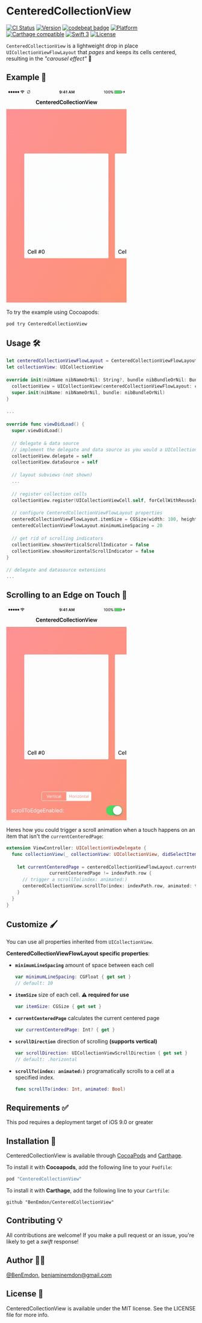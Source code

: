 # CenteredCollectionView
[![CI Status](http://img.shields.io/travis/BenEmdon/CenteredCollectionView.svg?style=flat)](https://travis-ci.org/BenEmdon/CenteredCollectionView)
[![Version](https://img.shields.io/cocoapods/v/CenteredCollectionView.svg?style=flat)](http://cocoapods.org/pods/CenteredCollectionView)
[![codebeat badge](https://codebeat.co/badges/51a89000-13ac-45d7-a468-6edf741d8ce4)](https://codebeat.co/projects/github-com-benemdon-centeredcollectionview)
[![Platform](https://img.shields.io/cocoapods/p/CenteredCollectionView.svg?style=flat)](http://cocoapods.org/pods/CenteredCollectionView)
[![Carthage compatible](https://img.shields.io/badge/Carthage-compatible-4BC51D.svg?style=flat)](https://github.com/Carthage/Carthage)
[![Swift 3](https://img.shields.io/badge/Swift-3.0.x-orange.svg?style=flat)](https://swift.org)
[![License](https://img.shields.io/cocoapods/l/CenteredCollectionView.svg?style=flat)](http://cocoapods.org/pods/CenteredCollectionView)

`CenteredCollectionView` is a lightweight drop in place `UICollectionViewFlowLayout` that _pages_ and keeps its cells centered, resulting in the _"carousel effect"_ 🎡

## Example 📱

![Demo](/GitHub/demo.gif)

To try the example using Cocoapods:
```bash
pod try CenteredCollectionView
```

## Usage 🛠
```Swift
let centeredCollectionViewFlowLayout = CenteredCollectionViewFlowLayout()
let collectionView: UICollectionView

override init(nibName nibNameOrNil: String?, bundle nibBundleOrNil: Bundle?) {
  collectionView = UICollectionView(centeredCollectionViewFlowLayout: centeredCollectionViewFlowLayout)
  super.init(nibName: nibNameOrNil, bundle: nibBundleOrNil)
}

...

override func viewDidLoad() {
  super.viewDidLoad()

  // delegate & data source
  // implement the delegate and data source as you would a UICollectionView
  collectionView.delegate = self
  collectionView.dataSource = self

  // layout subviews (not shown)
  ...

  // register collection cells
  collectionView.register(UICollectionViewCell.self, forCellWithReuseIdentifier: String(describing: UICollectionViewCell.self))

  // configure CenteredCollectionViewFlowLayout properties
  centeredCollectionViewFlowLayout.itemSize = CGSize(width: 100, height: 100)
  centeredCollectionViewFlowLayout.minimumLineSpacing = 20

  // get rid of scrolling indicators
  collectionView.showsVerticalScrollIndicator = false
  collectionView.showsHorizontalScrollIndicator = false
}

// delegate and datasource extensions
...

```

## Scrolling to an Edge on Touch 🎡
![scrollToEdgeEnabled](/GitHub/ScrollToEdge.gif)

Heres how you could trigger a scroll animation when a touch happens on an item that isn't the `currentCenteredPage`:

```swift
extension ViewController: UICollectionViewDelegate {
  func collectionView(_ collectionView: UICollectionView, didSelectItemAt indexPath: IndexPath) {

    let currentCenteredPage = centeredCollectionViewFlowLayout.currentCenteredPage,
    			currentCenteredPage != indexPath.row {
      // trigger a scrollTo(index: animated:)
      centeredCollectionView.scrollTo(index: indexPath.row, animated: true)
    }
  }
}
```

## Customize 🖌
You can use all properties inherited from `UICollectionView`.

**CenteredCollectionViewFlowLayout specific properties**:

* **`minimumLineSpacing`** amount of space between each cell
  ```Swift
  var minimumLineSpacing: CGFloat { get set }
  // default: 10
  ```

* **`itemSize`** size of each cell. **⚠️ required for use**
  ```Swift
  var itemSize: CGSize { get set }
  ```

* **`currentCenteredPage`** calculates the current centered page
  ```Swift
  var currentCenteredPage: Int? { get }
  ```

* **`scrollDirection`** direction of scrolling **(supports vertical)**
  ```Swift
  var scrollDirection: UICollectionViewScrollDirection { get set }
  // default: .horizontal
  ```

* **`scrollTo(index: animated:)`** programatically scrolls to a cell at a specified index.
  ```Swift
  func scrollTo(index: Int, animated: Bool)
  ```

## Requirements ✅
This pod requires a deployment target of iOS 9.0 or greater

## Installation 📲

CenteredCollectionView is available through [CocoaPods](http://cocoapods.org) and [Carthage](https://github.com/Carthage/Carthage).

To install it with **Cocoapods**, add the following line to your `Podfile`:
```ruby
pod "CenteredCollectionView"
```

To install it with **Carthage**, add the following line to your `Cartfile`:
```
github "BenEmdon/CenteredCollectionView"
```

## Contributing 💡

All contributions are welcome! If you make a pull request or an issue, you're likely to get a _swift_ response!

## Author 👨‍💻

[@BenEmdon](https://twitter.com/BenEmdon), benjaminemdon@gmail.com

## License 📄

CenteredCollectionView is available under the MIT license. See the LICENSE file for more info.
